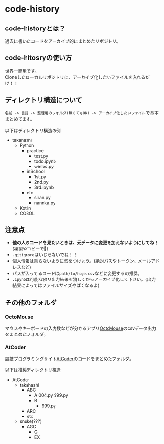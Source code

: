 # code-history
## code-historyとは？
過去に書いたコードをアーカイブ的にまとめたリポジトリ。
## code-hitosryの使い方
世界一簡単です。<br>
Cloneしたローカルリポジトリに、アーカイブ化したいファイルを入れるだけ！！
## ディレクトリ構造について
`名前 -> 言語 -> 整理用のフォルダ(無くてもOK) -> アーカイブ化したいファイル`で基本まとめてます。<br><br>
以下はディレクトリ構造の例
- takahashi
  - Python
    - practice
      - test.py
      - todo.ipynb
      - winlos.py
    - inSchool
      - 1st.py
      - 2nd.py
      - 3rd.ipynb
    - etc
      - siran.py
      - nannka.py
  - Kotlin
  - COBOL
## 注意点
- <b>他の人のコードを見たいときは、元データに変更を加えないようにしてね！</b>(複製やコピーで🙏)
- `.gitignore`はいじらないでね！！
- 個人情報は乗らないように気をつけよう。(絶対パスやトークン、メールアドレスなど)
- パスが入ってるコードは`path/to/hoge.csv`などに変更するの推奨。
- `.ipynb`は可能な限り出力結果を消してからアーカイブ化して下さい。(出力結果によってはファイルサイズやばくなるよ)
## その他のフォルダ
### OctoMouse
マウスやキーボードの入力数などが分かるアプリ[OctoMouse](https://github.com/KonsomeJona/OctoMouse)のcsvデータ出力をまとめたフォルダ。
### AtCoder
競技プログラミングサイト[AtCoder](https://atcoder.jp/home)のコードをまとめたフォルダ。<br><br>
以下は推奨ディレクトリ構造
- AtCoder
  - takahashi
    - ABC
      - A
        004.py
        999.py
      - B
        - 999.py
    - ARC
    - etc
  - snuke(???)
    - AGC
      - G
      - EX
